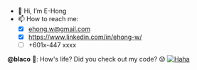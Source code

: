 - 👋 Hi, I’m E-Hong
- 📫 How to reach me:
  - [x] ehong.w@gmail.com
  - [x] https://www.linkedin.com/in/ehong-w/
  - [ ] +601x-447 xxxx

**@blaco** :hugs:: How's life? Did you check out my code? :worried:
[![Haha](https://media.giphy.com/media/nWGRHBnAl5Kmc/giphy.gif)](https://media.giphy.com/media/nWGRHBnAl5Kmc/giphy.gif)

<!---
e-hong-w/e-hong-w is a ✨ special ✨ repository because its `README.md` (this file) appears on your GitHub profile.
You can click the Preview link to take a look at your changes.
--->
